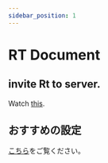 ```yaml
---
sidebar_position: 1
---
```


# RT Document

## invite Rt to server.

Watch [this](invite).

## おすすめの設定

[こちら](setting)をご覧ください。
